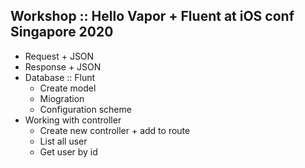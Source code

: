 ## Workshop :: Hello Vapor + Fluent at iOS conf Singapore 2020
* Request + JSON
* Response + JSON
* Database :: Flunt
   * Create model
   * Miogration
   * Configuration scheme
* Working with controller
   * Create new controller + add to route
   * List all user
   * Get user by id
